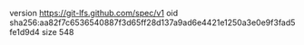 version https://git-lfs.github.com/spec/v1
oid sha256:aa82f7c6536540887f3d65ff28d137a9ad6e4421e1250a3e0e9f3fad5fe1d9d4
size 548

